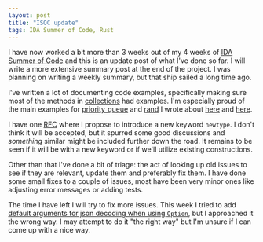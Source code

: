```yaml
---
layout: post
title: "ISOC update"
tags: IDA Summer of Code, Rust
---
```


I have now worked a bit more than 3 weeks out of my 4 weeks of [IDA Summer of Code][isoc] and this is an update post of what I've done so far. I will write a more extensive summary post at the end of the project. I was planning on writing a weekly summary, but that ship sailed a long time ago.

I've written a lot of documenting code examples, specifically making sure most of the methods in [collections][doc:col] had examples. I'm especially proud of the main examples for [priority_queue][doc:pri] and [rand][doc:rand] I wrote about [here][blog:pri] and [here][blog:rand].

I have one [RFC][] where I propose to introduce a new keyword `newtype`. I don't think it will be accepted, but it spurred some good discussions and *something* similar might be included further down the road. It remains to be seen if it will be with a new keyword or if we'll utilize existing constructions.

Other than that I've done a bit of triage: the act of looking up old issues to see if they are relevant, update them and preferably fix them. I have done some small fixes to a couple of issues, most have been very minor ones like adjusting error messages or adding tests.

The time I have left I will try to fix more issues. This week I tried to add [default arguments for json decoding when using `Option`][json decode], but I approached it the wrong way. I may attempt to do it "the right way" but I'm unsure if I can come up with a nice way.

[isoc]: /blog/2014/06/11/isoc/ "IDA Summer of Code"
[RFC]: https://github.com/rust-lang/rfcs/pull/186 "Introduce a newtype keyword"
[doc:col]: http://doc.rust-lang.org/collections/index.html "rust collection doc"
[doc:pri]: http://doc.rust-lang.org/std/collections/priority_queue/index.html "rust priority_queue doc"
[doc:rand]: http://doc.rust-lang.org/std/rand/index.html "rust rand doc"
[blog:pri]: /blog/2014/07/23/dijkstras_algorithm/ "Dijkstra's algorithm"
[blog:rand]: /blog/2014/07/30/monty_hall/ "Monty Hall"
[json decode]: https://github.com/rust-lang/rust/issues/12794 "rust issue #12794"
